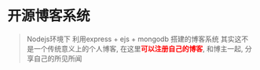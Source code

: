 # 开源博客系统

> Nodejs环境下 利用express + ejs + mongodb 搭建的博客系统
  其实这不是一个传统意义上的个人博客, 在这里<b style='color:red;'>可以注册自己的博客</b>, 和博主一起, 分享自己的所见所闻
